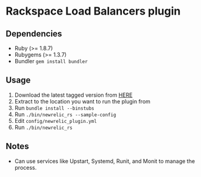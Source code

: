 # Rackspace Load Balancers plugin

## Dependencies
* Ruby (>= 1.8.7)
* Rubygems (>= 1.3.7)
* Bundler `gem install bundler`

## Usage
1. Download the latest tagged version from [HERE](https://github.com/newrelic-platform/newrelic_rackspace_load_balancers_plugin/tags)
2. Extract to the location you want to run the plugin from
3. Run `bundle install --binstubs`
4. Run `./bin/newrelic_rs --sample-config`
5. Edit `config/newrelic_plugin.yml`
6. Run `./bin/newrelic_rs`

## Notes
- Can use services like Upstart, Systemd, Runit, and Monit to manage the process.
